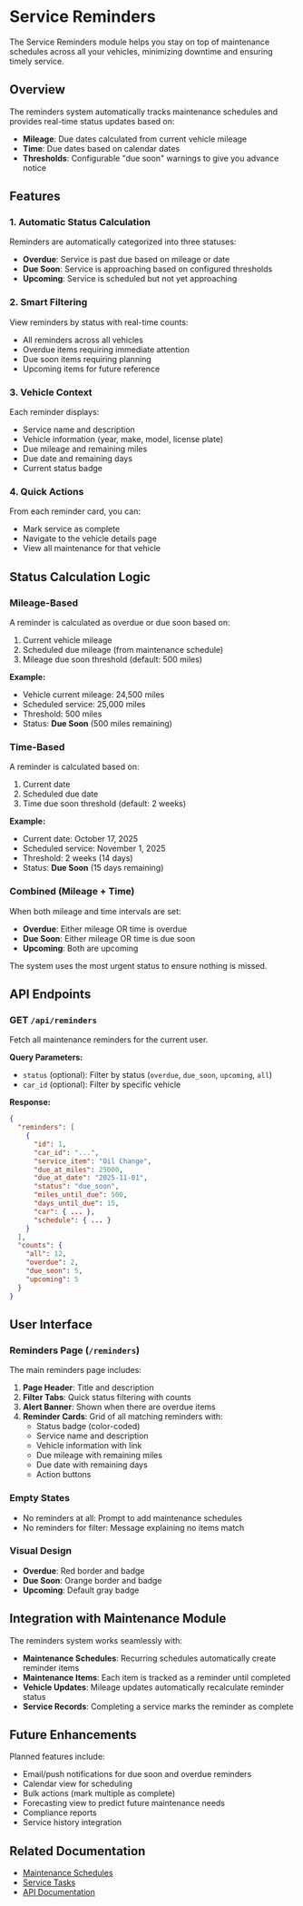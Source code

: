 # Service Reminders

The Service Reminders module helps you stay on top of maintenance schedules across all your vehicles, minimizing downtime and ensuring timely service.

## Overview

The reminders system automatically tracks maintenance schedules and provides real-time status updates based on:
- **Mileage**: Due dates calculated from current vehicle mileage
- **Time**: Due dates based on calendar dates
- **Thresholds**: Configurable "due soon" warnings to give you advance notice

## Features

### 1. Automatic Status Calculation

Reminders are automatically categorized into three statuses:

- **Overdue**: Service is past due based on mileage or date
- **Due Soon**: Service is approaching based on configured thresholds
- **Upcoming**: Service is scheduled but not yet approaching

### 2. Smart Filtering

View reminders by status with real-time counts:
- All reminders across all vehicles
- Overdue items requiring immediate attention
- Due soon items requiring planning
- Upcoming items for future reference

### 3. Vehicle Context

Each reminder displays:
- Service name and description
- Vehicle information (year, make, model, license plate)
- Due mileage and remaining miles
- Due date and remaining days
- Current status badge

### 4. Quick Actions

From each reminder card, you can:
- Mark service as complete
- Navigate to the vehicle details page
- View all maintenance for that vehicle

## Status Calculation Logic

### Mileage-Based

A reminder is calculated as overdue or due soon based on:
1. Current vehicle mileage
2. Scheduled due mileage (from maintenance schedule)
3. Mileage due soon threshold (default: 500 miles)

**Example:**
- Vehicle current mileage: 24,500 miles
- Scheduled service: 25,000 miles
- Threshold: 500 miles
- Status: **Due Soon** (500 miles remaining)

### Time-Based

A reminder is calculated based on:
1. Current date
2. Scheduled due date
3. Time due soon threshold (default: 2 weeks)

**Example:**
- Current date: October 17, 2025
- Scheduled service: November 1, 2025
- Threshold: 2 weeks (14 days)
- Status: **Due Soon** (15 days remaining)

### Combined (Mileage + Time)

When both mileage and time intervals are set:
- **Overdue**: Either mileage OR time is overdue
- **Due Soon**: Either mileage OR time is due soon
- **Upcoming**: Both are upcoming

The system uses the most urgent status to ensure nothing is missed.

## API Endpoints

### GET `/api/reminders`

Fetch all maintenance reminders for the current user.

**Query Parameters:**
- `status` (optional): Filter by status (`overdue`, `due_soon`, `upcoming`, `all`)
- `car_id` (optional): Filter by specific vehicle

**Response:**
```json
{
  "reminders": [
    {
      "id": 1,
      "car_id": "...",
      "service_item": "Oil Change",
      "due_at_miles": 25000,
      "due_at_date": "2025-11-01",
      "status": "due_soon",
      "miles_until_due": 500,
      "days_until_due": 15,
      "car": { ... },
      "schedule": { ... }
    }
  ],
  "counts": {
    "all": 12,
    "overdue": 2,
    "due_soon": 5,
    "upcoming": 5
  }
}
```

## User Interface

### Reminders Page (`/reminders`)

The main reminders page includes:

1. **Page Header**: Title and description
2. **Filter Tabs**: Quick status filtering with counts
3. **Alert Banner**: Shown when there are overdue items
4. **Reminder Cards**: Grid of all matching reminders with:
   - Status badge (color-coded)
   - Service name and description
   - Vehicle information with link
   - Due mileage with remaining miles
   - Due date with remaining days
   - Action buttons

### Empty States

- No reminders at all: Prompt to add maintenance schedules
- No reminders for filter: Message explaining no items match

### Visual Design

- **Overdue**: Red border and badge
- **Due Soon**: Orange border and badge
- **Upcoming**: Default gray badge

## Integration with Maintenance Module

The reminders system works seamlessly with:
- **Maintenance Schedules**: Recurring schedules automatically create reminder items
- **Maintenance Items**: Each item is tracked as a reminder until completed
- **Vehicle Updates**: Mileage updates automatically recalculate reminder status
- **Service Records**: Completing a service marks the reminder as complete

## Future Enhancements

Planned features include:
- Email/push notifications for due soon and overdue reminders
- Calendar view for scheduling
- Bulk actions (mark multiple as complete)
- Forecasting view to predict future maintenance needs
- Compliance reports
- Service history integration

## Related Documentation

- [Maintenance Schedules](../development/maintenance-schedules.md)
- [Service Tasks](../development/service-tasks/README.md)
- [API Documentation](../api/reminders.md)

